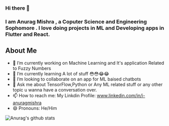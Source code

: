 ### Hi there 👋
### I am Anurag Mishra , a Coputer Science and Engineering Sophomore . I love doing projects in ML and Developing apps in Flutter and React.

<!---
**i-anuragmishra/i-anuragmishra** is a ✨ _special_ ✨ repository because its `README.md` (this file) appears on your GitHub profile.
-->
## About Me

- 🔭 I’m currently working on Machine Learning and It's application Related to Fuzzy Numbers
- 🌱 I’m currently learning A lot of stuff 😳😳😂😂
- 👯 I’m looking to collaborate on an app for ML baised chatbots
- 💬 Ask me about TensorFlow,Python or Any ML related stuff or any other topic u wanna have a conversation over.
- 📫 How to reach me: My Linkdin Profile: www.linkedin.com/in/i-anuragmishra
- 😄 Pronouns: He/Him

![Anurag's github stats](https://github-readme-stats.vercel.app/api?username=i-anuragmishra&show_icons=true&theme=radical)

